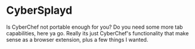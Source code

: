 # CyberSplayd
Is CyberChef not portable enough for you? Do you need some more tab capabilities, here ya go. Really its just CyberChef's functionality that make sense as a browser extension, plus a few things I wanted.  
